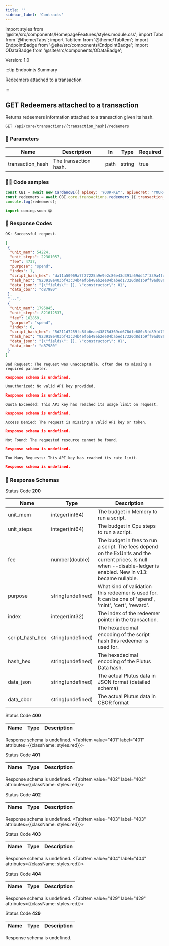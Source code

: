 ```yaml
--- 
title: '' 
sidebar_label: 'Contracts' 
--- 
```

import styles from '@site/src/components/HomepageFeatures/styles.module.css'; 
import Tabs from '@theme/Tabs'; 
import TabItem from '@theme/TabItem'; 
import EndpointBadge from '@site/src/components/EndpointBadge'; 
import ODataBadge from '@site/src/components/ODataBadge'; 

<span class="theme-doc-version-badge badge badge--primary">Version: 1.0</span> 

:::tip Endpoints Summary 

<EndpointBadge type="GET"/> Redeemers attached to a transaction<br/>

:::
## <span class="theme-doc-version-badge badge badge--success">GET</span> Redeemers attached to a transaction

Returns redeemers information attached to a transaction given its hash.

`GET /api/core/transactions/{transaction_hash}/redeemers`

### 🎰 Parameters 

|Name|Description|In|Type|Required| 
|---|---|---|---|---|
| transaction_hash|The transaction hash.|path|string|true|


### 👨‍💻 Code samples 

<Tabs> 
<TabItem value="js" label="Node.js"> 

```js 
const CBI = await new CardanoBI({ apiKey: 'YOUR-KEY', apiSecret: 'YOUR-SECRET' }); 
const redeemers = await CBI.core.transactions.redeemers_({ transaction_hash: "e584995ed133ae25e5c918d794efa415e10352b0d0e08aa02a196bbd605b9e69" });
console.log(redeemers); 
``` 

</TabItem> 
<TabItem value="py" label="Python"> 

```py 
import coming.soon 😀 
``` 

</TabItem> 
</Tabs> 

### 💌 Response Codes 

<Tabs groupId="response-type"> 
<TabItem value="200" label="200" attributes={{className: styles.green}}> 

`OK: Successful request.`

```json
[
 {
  "unit_mem": 54224,
  "unit_steps": 22301057,
  "fee": 4737,
  "purpose": "spend",
  "index": 1,
  "script_hash_hex": "da11a50969a7f77225a9e9e2c86e43d391a69dd47f339a4fd830d165",
  "hash_hex": "923918e403bf43c34b4ef6b48eb2ee04babed17320d8d1b9ff9ad086e86f44ec",
  "data_json": "{\"fields\": [], \"constructor\": 0}",
  "data_cbor": "d87980"
 },
 "...",
 {
  "unit_mem": 1795845,
  "unit_steps": 821612537,
  "fee": 162859,
  "purpose": "spend",
  "index": 0,
  "script_hash_hex": "5d211d7259fc8fb6eae43875d369cd676dfe680c5fd89fd73c0b5491",
  "hash_hex": "923918e403bf43c34b4ef6b48eb2ee04babed17320d8d1b9ff9ad086e86f44ec",
  "data_json": "{\"fields\": [], \"constructor\": 0}",
  "data_cbor": "d87980"
 }
]
``` 
</TabItem> 
<TabItem value="400" label="400" attributes={{className: styles.red}}> 

`Bad Request: The request was unacceptable, often due to missing a required parameter.`

```json
Response schema is undefined.
``` 
</TabItem> 
<TabItem value="401" label="401" attributes={{className: styles.red}}> 

`Unauthorized: No valid API key provided.`

```json
Response schema is undefined.
``` 
</TabItem> 
<TabItem value="402" label="402" attributes={{className: styles.red}}> 

`Quota Exceeded: This API key has reached its usage limit on request.`

```json
Response schema is undefined.
``` 
</TabItem> 
<TabItem value="403" label="403" attributes={{className: styles.red}}> 

`Access Denied: The request is missing a valid API key or token.`

```json
Response schema is undefined.
``` 
</TabItem> 
<TabItem value="404" label="404" attributes={{className: styles.red}}> 

`Not Found: The requested resource cannot be found.`

```json
Response schema is undefined.
``` 
</TabItem> 
<TabItem value="429" label="429" attributes={{className: styles.red}}> 

`Too Many Requests: This API key has reached its rate limit.`

```json
Response schema is undefined.
``` 
</TabItem> 
</Tabs>

### 💌 Response Schemas 

<Tabs groupId="response-type"> 
<TabItem value="200" label="200" attributes={{className: styles.green}}>

Status Code **200**

|Name|Type|Description| 
|---|---|---|
| unit_mem|integer(int64)|The budget in Memory to run a script.|
| unit_steps|integer(int64)|The budget in Cpu steps to run a script.|
| fee|number(double)|The budget in fees to run a script. The fees depend on the ExUnits and the current prices. Is null when --disable-ledger is enabled. New in v13: became nullable.|
| purpose|string(undefined)|What kind of validation this redeemer is used for. It can be one of 'spend', 'mint', 'cert', 'reward'.|
| index|integer(int32)|The index of the redeemer pointer in the transaction.|
| script_hash_hex|string(undefined)|The hexadecimal encoding of the script hash this redeemer is used for.|
| hash_hex|string(undefined)|The hexadecimal encoding of the Plutus Data hash.|
| data_json|string(undefined)|The actual Plutus data in JSON format (detailed schema)|
| data_cbor|string(undefined)|The actual Plutus data in CBOR format|
</TabItem> 
<TabItem value="400" label="400" attributes={{className: styles.red}}>

Status Code **400**

|Name|Type|Description| 
|---|---|---|
Response schema is undefined.
</TabItem> 
<TabItem value="401" label="401" attributes={{className: styles.red}}>

Status Code **401**

|Name|Type|Description| 
|---|---|---|
Response schema is undefined.
</TabItem> 
<TabItem value="402" label="402" attributes={{className: styles.red}}>

Status Code **402**

|Name|Type|Description| 
|---|---|---|
Response schema is undefined.
</TabItem> 
<TabItem value="403" label="403" attributes={{className: styles.red}}>

Status Code **403**

|Name|Type|Description| 
|---|---|---|
Response schema is undefined.
</TabItem> 
<TabItem value="404" label="404" attributes={{className: styles.red}}>

Status Code **404**

|Name|Type|Description| 
|---|---|---|
Response schema is undefined.
</TabItem> 
<TabItem value="429" label="429" attributes={{className: styles.red}}>

Status Code **429**

|Name|Type|Description| 
|---|---|---|
Response schema is undefined.
</TabItem> 
</Tabs>
